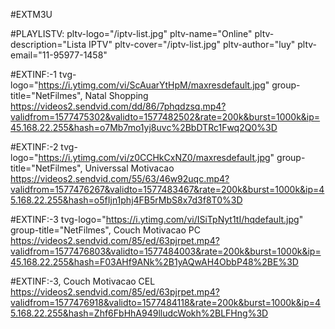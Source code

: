 #EXTM3U

#PLAYLISTV: pltv-logo="/iptv-list.jpg" pltv-name="Online" pltv-description="Lista IPTV" pltv-cover="/iptv-list.jpg" pltv-author="luy" pltv-email="11-95977-1458"

#EXTINF:-1 tvg-logo="https://i.ytimg.com/vi/ScAuarYtHpM/maxresdefault.jpg" group-title="NetFilmes", Natal Shopping
https://videos2.sendvid.com/dd/86/7phqdzsq.mp4?validfrom=1577475302&validto=1577482502&rate=200k&burst=1000k&ip=45.168.22.255&hash=o7Mb7mo1yj8uvc%2BbDTRc1Fwq2Q0%3D

#EXTINF:-2 tvg-logo="https://i.ytimg.com/vi/z0CCHkCxNZ0/maxresdefault.jpg" group-title="NetFilmes", Universsal Motivacao
https://videos2.sendvid.com/55/63/46w92uqc.mp4?validfrom=1577476267&validto=1577483467&rate=200k&burst=1000k&ip=45.168.22.255&hash=o5fIjn1phj4FB5rMbS8x7d3f8T0%3D

#EXTINF:-3 tvg-logo="https://i.ytimg.com/vi/ISiTpNyt1tI/hqdefault.jpg" group-title="NetFilmes",  Couch Motivacao PC
https://videos2.sendvid.com/85/ed/63pjrpet.mp4?validfrom=1577476803&validto=1577484003&rate=200k&burst=1000k&ip=45.168.22.255&hash=F03AHf9ANk%2B1yAQwAH4ObbP48%2BE%3D

#EXTINF:-3, Couch Motivacao CEL
https://videos2.sendvid.com/85/ed/63pjrpet.mp4?validfrom=1577476918&validto=1577484118&rate=200k&burst=1000k&ip=45.168.22.255&hash=Zhf6FbHhA949lludcWokh%2BLFHng%3D
